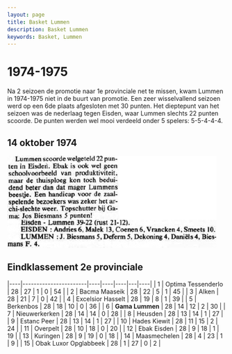 ```yaml
---
layout: page
title: Basket Lummen
description: Basket Lummen
keywords: Basket, Lummen
---
```


# 1974-1975

Na 2 seizoen de promotie naar 1e provinciale net te missen, kwam Lummen in 1974-1975 niet in de buurt van promotie. Een zeer wisselvallend seizoen werd op een 6de plaats afgesloten met 30 punten. Het dieptepunt van het seizoen was de nederlaag tegen Eisden, waar Lummen slechts 22 punten scoorde. De punten werden wel mooi verdeeld onder 5 spelers: 5-5-4-4-4.

## 14 oktober 1974

![19741014](/club/geschiedenis/1974-1975/19741014.gif)

## Eindklassement 2e provinciale

|----|-----------------------|----|----|----|---|----|
| 1  | Optima Tessenderlo    | 28 | 27 | 1  | 0 | 54 |
| 2  | Bacma Maaseik         | 28 | 22 | 5  | 1 | 45 |
| 3  | Alken                 | 28 | 21 | 7  | 0 | 42 |
| 4  | Excelsior Hasselt     | 28 | 19 | 8  | 1 | 39 |
| 5  | Berkenbos             | 28 | 18 | 10 | 0 | 36 |
| 6  | **Gama Lummen**       | 28 | 14 | 12 | 2 | 30 |
| 7  | Nieuwerkerken         | 28 | 14 | 14 | 0 | 28 |
| 8  | Heusden               | 28 | 13 | 14 | 1 | 27 |
| 9  | Estanc Peer           | 28 | 13 | 14 | 1 | 27 |
| 10 | Hades Kiewit          | 28 | 11 | 15 | 2 | 24 |
| 11 | Overpelt              | 28 | 10 | 18 | 0 | 20 |
| 12 | Ebak Eisden           | 28 | 9  | 18 | 1 | 19 |
| 13 | Kuringen              | 28 | 9  | 19 | 0 | 18 |
| 14 | Maasmechelen          | 28 | 4  | 23 | 1 | 9  |
| 15 | Obak Luxor Opglabbeek | 28 | 1  | 27 | 0 | 2  |
